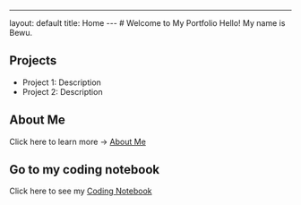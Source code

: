 ---
layout: default
title: Home
--- # Welcome to My Portfolio Hello! My name is Bewu.
## Projects
- Project 1: Description
- Project 2: Description
## About Me
Click here to learn more → [About Me](about.md)
## Go to my coding notebook
Click here to see my [Coding Notebook](notebook.md)
